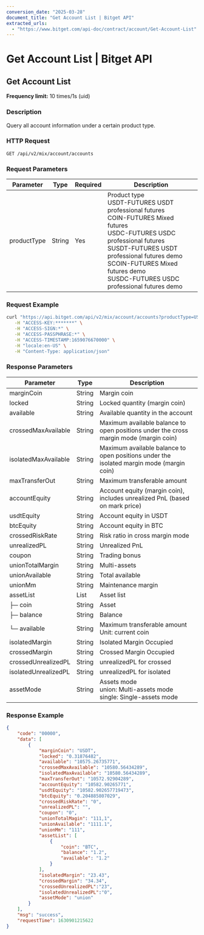 ```yaml
---
conversion_date: "2025-03-28"
document_title: "Get Account List | Bitget API"
extracted_urls:
  - "https://www.bitget.com/api-doc/contract/account/Get-Account-List"
---
```


# Get Account List | Bitget API

## Get Account List

**Frequency limit:** 10 times/1s (uid)

### Description

Query all account information under a certain product type.

### HTTP Request

```
GET /api/v2/mix/account/accounts
```

### Request Parameters

| Parameter    | Type   | Required | Description |
|--------------|--------|----------|-------------|
| productType  | String | Yes      | Product type<br>USDT-FUTURES USDT professional futures<br>COIN-FUTURES Mixed futures<br>USDC-FUTURES USDC professional futures<br>SUSDT-FUTURES USDT professional futures demo<br>SCOIN-FUTURES Mixed futures demo<br>SUSDC-FUTURES USDC professional futures demo |

### Request Example

```bash
curl "https://api.bitget.com/api/v2/mix/account/accounts?productType=USDT-FUTURES" \
   -H "ACCESS-KEY:*******" \
   -H "ACCESS-SIGN:*" \
   -H "ACCESS-PASSPHRASE:*" \
   -H "ACCESS-TIMESTAMP:1659076670000" \
   -H "locale:en-US" \
   -H "Content-Type: application/json" 
```

### Response Parameters

| Parameter                  | Type   | Description |
|----------------------------|--------|-------------|
| marginCoin                | String | Margin coin |
| locked                    | String | Locked quantity (margin coin) |
| available                 | String | Available quantity in the account |
| crossedMaxAvailable       | String | Maximum available balance to open positions under the cross margin mode (margin coin) |
| isolatedMaxAvailable      | String | Maximum available balance to open positions under the isolated margin mode (margin coin) |
| maxTransferOut            | String | Maximum transferable amount |
| accountEquity             | String | Account equity (margin coin), includes unrealized PnL (based on mark price) |
| usdtEquity                | String | Account equity in USDT |
| btcEquity                 | String | Account equity in BTC |
| crossedRiskRate           | String | Risk ratio in cross margin mode |
| unrealizedPL              | String | Unrealized PnL |
| coupon                    | String | Trading bonus |
| unionTotalMargin          | String | Multi-assets |
| unionAvailable            | String | Total available |
| unionMm                   | String | Maintenance margin |
| assetList                 | List   | Asset list |
| ├─ coin                   | String | Asset |
| ├─ balance                | String | Balance |
| └─ available              | String | Maximum transferable amount<br>Unit: current coin |
| isolatedMargin            | String | Isolated Margin Occupied |
| crossedMargin             | String | Crossed Margin Occupied |
| crossedUnrealizedPL       | String | unrealizedPL for crossed |
| isolatedUnrealizedPL      | String | unrealizedPL for isolated |
| assetMode                 | String | Assets mode<br>union: Multi-assets mode<br>single: Single-assets mode |

### Response Example

```json
{
    "code": "00000",
    "data": [
        {
            "marginCoin": "USDT",
            "locked": "0.31876482",
            "available": "10575.26735771",
            "crossedMaxAvailable": "10580.56434289",
            "isolatedMaxAvailable": "10580.56434289",
            "maxTransferOut": "10572.92904289",
            "accountEquity": "10582.90265771",
            "usdtEquity": "10582.902657719473",
            "btcEquity": "0.204885807029",
            "crossedRiskRate": "0",
            "unrealizedPL": "",
            "coupon": "0",
            "unionTotalMagin": "111,1",
            "unionAvailable": "1111.1",
            "unionMm": "111",
            "assetList": [
                {
                    "coin": "BTC",
                    "balance": "1.2",
                    "available": "1.2"
                }
            ],
            "isolatedMargin": "23.43",
            "crossedMargin": "34.34",
            "crossedUnrealizedPL":"23",
            "isolatedUnrealizedPL":"0",
            "assetMode": "union"
        }
    ],
    "msg": "success",
    "requestTime": 1630901215622
}
```